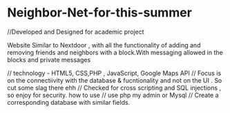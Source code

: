 # Neighbor-Net-for-this-summer

//Developed and Designed for academic project 

Website Similar to Nextdoor , with all the functionality of adding and removing friends and neighbors with a block.With messaging allowed in the blocks and private messages 


// technology - HTML5, CSS,PHP , JavaScript, Google Maps API
// Focus is on the connectiivity with the database & fucntionality and not on the UI . So cut some slag there ehh 
// Checked for cross scripting and SQL injections , so enjoy for security.
how to use 
// use php my admin or Mysql
// Create a corresponding database with similar fields.
